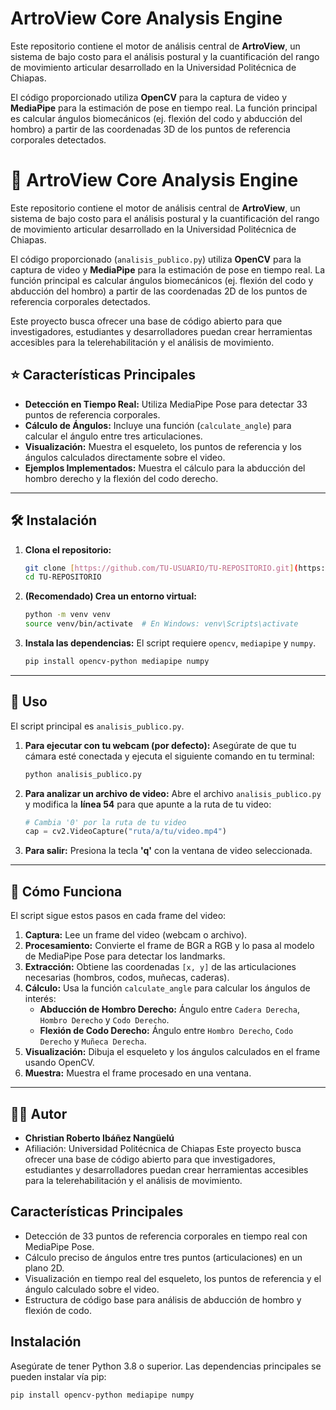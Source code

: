 # ArtroView Core Analysis Engine

Este repositorio contiene el motor de análisis central de **ArtroView**, un sistema de bajo costo para el análisis postural y la cuantificación del rango de movimiento articular desarrollado en la Universidad Politécnica de Chiapas.

El código proporcionado utiliza **OpenCV** para la captura de video y **MediaPipe** para la estimación de pose en tiempo real. La función principal es calcular ángulos biomecánicos (ej. flexión del codo y abducción del hombro) a partir de las coordenadas 3D de los puntos de referencia corporales detectados.
# 🦾 ArtroView Core Analysis Engine

Este repositorio contiene el motor de análisis central de **ArtroView**, un sistema de bajo costo para el análisis postural y la cuantificación del rango de movimiento articular desarrollado en la Universidad Politécnica de Chiapas.

El código proporcionado (`analisis_publico.py`) utiliza **OpenCV** para la captura de video y **MediaPipe** para la estimación de pose en tiempo real. La función principal es calcular ángulos biomecánicos (ej. flexión del codo y abducción del hombro) a partir de las coordenadas 2D de los puntos de referencia corporales detectados.

Este proyecto busca ofrecer una base de código abierto para que investigadores, estudiantes y desarrolladores puedan crear herramientas accesibles para la telerehabilitación y el análisis de movimiento.

## ⭐ Características Principales

* **Detección en Tiempo Real:** Utiliza MediaPipe Pose para detectar 33 puntos de referencia corporales.
* **Cálculo de Ángulos:** Incluye una función (`calculate_angle`) para calcular el ángulo entre tres articulaciones.
* **Visualización:** Muestra el esqueleto, los puntos de referencia y los ángulos calculados directamente sobre el video.
* **Ejemplos Implementados:** Muestra el cálculo para la abducción del hombro derecho y la flexión del codo derecho.

---

## 🛠️ Instalación

1.  **Clona el repositorio:**
    ```bash
    git clone [https://github.com/TU-USUARIO/TU-REPOSITORIO.git](https://github.com/TU-USUARIO/TU-REPOSITORIO.git)
    cd TU-REPOSITORIO
    ```

2.  **(Recomendado) Crea un entorno virtual:**
    ```bash
    python -m venv venv
    source venv/bin/activate  # En Windows: venv\Scripts\activate
    ```

3.  **Instala las dependencias:**
    El script requiere `opencv`, `mediapipe` y `numpy`.
    ```bash
    pip install opencv-python mediapipe numpy
    ```

---

## 🚀 Uso

El script principal es `analisis_publico.py`.

1.  **Para ejecutar con tu webcam (por defecto):**
    Asegúrate de que tu cámara esté conectada y ejecuta el siguiente comando en tu terminal:
    ```bash
    python analisis_publico.py
    ```

2.  **Para analizar un archivo de video:**
    Abre el archivo `analisis_publico.py` y modifica la **línea 54** para que apunte a la ruta de tu video:
    ```python
    # Cambia '0' por la ruta de tu video
    cap = cv2.VideoCapture("ruta/a/tu/video.mp4") 
    ```

3.  **Para salir:**
    Presiona la tecla **'q'** con la ventana de video seleccionada.

---

## 🧠 Cómo Funciona

El script sigue estos pasos en cada frame del video:

1.  **Captura:** Lee un frame del video (webcam o archivo).
2.  **Procesamiento:** Convierte el frame de BGR a RGB y lo pasa al modelo de MediaPipe Pose para detectar los landmarks.
3.  **Extracción:** Obtiene las coordenadas `[x, y]` de las articulaciones necesarias (hombros, codos, muñecas, caderas).
4.  **Cálculo:** Usa la función `calculate_angle` para calcular los ángulos de interés:
    * **Abducción de Hombro Derecho:** Ángulo entre `Cadera Derecha`, `Hombro Derecho` y `Codo Derecho`.
    * **Flexión de Codo Derecho:** Ángulo entre `Hombro Derecho`, `Codo Derecho` y `Muñeca Derecha`.
5.  **Visualización:** Dibuja el esqueleto y los ángulos calculados en el frame usando OpenCV.
6.  **Muestra:** Muestra el frame procesado en una ventana.

---

## 🧑‍💻 Autor

* **Christian Roberto Ibáñez Nangüelú**
* Afiliación: Universidad Politécnica de Chiapas
Este proyecto busca ofrecer una base de código abierto para que investigadores, estudiantes y desarrolladores puedan crear herramientas accesibles para la telerehabilitación y el análisis de movimiento.

## Características Principales

-   Detección de 33 puntos de referencia corporales en tiempo real con MediaPipe Pose.
-   Cálculo preciso de ángulos entre tres puntos (articulaciones) en un plano 2D.
-   Visualización en tiempo real del esqueleto, los puntos de referencia y el ángulo calculado sobre el video.
-   Estructura de código base para análisis de abducción de hombro y flexión de codo.

## Instalación

Asegúrate de tener Python 3.8 o superior. Las dependencias principales se pueden instalar vía pip:

```bash
pip install opencv-python mediapipe numpy
